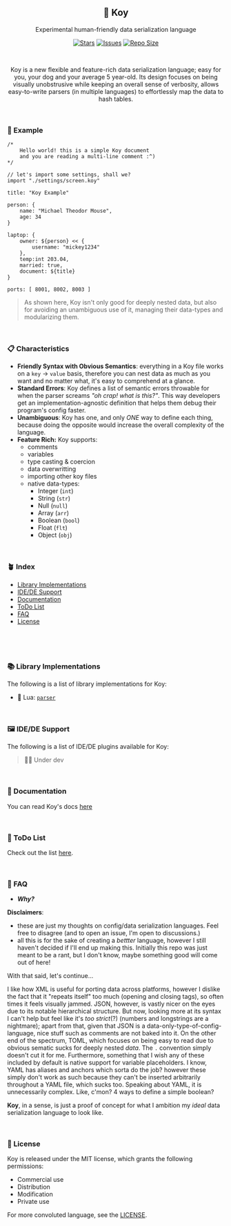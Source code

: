 <p align="center">
  <h2 align="center">🎏 Koy</h2>
</p>

<p align="center">
	Experimental human-friendly data serialization language
</p>

<p align="center">
	<a href="https://github.com/Pocco81/koy-lang/stargazers">
		<img alt="Stars" src="https://img.shields.io/github/stars/Pocco81/koy-lang?style=for-the-badge&logo=starship&color=C9CBFF&logoColor=D9E0EE&labelColor=302D41"></a>
	<a href="https://github.com/Pocco81/koy-lang/issues">
		<img alt="Issues" src="https://img.shields.io/github/issues/Pocco81/koy-lang?style=for-the-badge&logo=bilibili&color=F5E0DC&logoColor=D9E0EE&labelColor=302D41"></a>
	<a href="https://github.com/Pocco81/koy-lang">
		<img alt="Repo Size" src="https://img.shields.io/github/repo-size/Pocco81/koy-lang?color=%23DDB6F2&label=SIZE&logo=codesandbox&style=for-the-badge&logoColor=D9E0EE&labelColor=302D41"/></a>
</p>

&nbsp;

<p align="center">
	Koy is a new flexible and feature-rich data serialization language; easy for you, your dog and your average 5 year-old. Its design focuses on being visually unobstrusive while keeping an overall sense of verbosity, allows easy-to-write parsers (in multiple languages) to effortlessly map the data to hash tables.
</p>

&nbsp;

### 🐣 Example

```koy
/*
	Hello world! this is a simple Koy document
	and you are reading a multi-line comment :^)
*/

// let's import some settings, shall we?
import "./settings/screen.koy"

title: "Koy Example"

person: {
	name: "Michael Theodor Mouse",
	age: 34
}

laptop: {
	owner: ${person} << {
		username: "mickey1234"
	},
	temp:int 203.04,
	married: true,
	document: ${title}
}

ports: [ 8001, 8002, 8003 ]
```

> As shown here, Koy isn't only good for deeply nested data, but also for avoiding an unambiguous use of it, managing their data-types and modularizing them.

&nbsp;

### 📋 Characteristics

-   **Friendly Syntax with Obvious Semantics**: everything in a Koy file works on a `key` -> `value` basis, therefore you can nest data as much as you want and no matter what, it's easy to comprehend at a glance.
-   **Standard Errors**: Koy defines a list of semantic errors throwable for when the parser screams _"oh crap! what is this?"_. This way developers get an implementation-agnostic definition that helps them debug their program's config faster.
-   **Unambiguous**: Koy has one, and only _ONE_ way to define each thing, because doing the opposite would increase the overall complexity of the language.
-   **Feature Rich:** Koy supports:
    -   comments
    -   variables
    -   type casting & coercion
    -   data overwritting
    -   importing other koy files
    -   native data-types:
        -   Integer (`int`)
        -   String (`str`)
        -   Null (`null`)
        -   Array (`arr`)
        -   Boolean (`bool`)
        -   Float (`flt`)
        -   Object (`obj`)

&nbsp;

### 🪴 Index

+ [Library Implementations](#-library-implementations)
+ [IDE/DE Support](#%EF%B8%8F-idede-support)
+ [Documentation](#-documentation)
+ [ToDo List](#-todo-list)
+ [FAQ](#-faq)
+ [License](#-license)

&nbsp;

&nbsp;

### 📚 Library Implementations

The following is a list of library implementations for Koy: 

- 🌙 Lua: [`parser`](https://github.com/Pocco81/koy-lang/tree/main/parsers/lua-parser)

&nbsp;

### 🖼️ IDE/DE Support

The following is a list of IDE/DE plugins available for Koy:

> 👷🛑 Under dev

&nbsp;

### 🎁 Documentation

You can read Koy's docs [here](https://github.com/Pocco81/koy-lang/tree/main/docs)

&nbsp;

### 🧻 ToDo List

Check out the list [here](https://github.com/Pocco81/koy-lang/projects/1).

&nbsp;

### 🙋 FAQ

-   _**Why?**_

**Disclaimers**:

-   these are just my thoughts on config/data serialization languages. Feel free to disagree (and to open an issue, I'm open to discussions.)
-   all this is for the sake of creating a _bettter_ language, however I still haven't decided if I'll end up making this. Initially this repo was just meant to be a rant, but I don't know, maybe something good will come out of here!

With that said, let's continue...

I like how XML is useful for porting data across platforms, however I dislike the fact that it "repeats itself" too much (opening and closing tags), so often times it feels visually jammed. JSON, however, is vastly nicer on the eyes due to its notable hierarchical structure. But now, looking more at its syntax I can't help but feel like it's _too strict_(?) (numbers and longstrings are a nightmare); apart from that, given that JSON is a data-only-type-of-config-language, nice stuff such as comments are not baked into it. On the other end of the spectrum, TOML, which focuses on being easy to read due to obvious sematic sucks for deeply nested _data_. The `.` convention simply doesn't cut it for me. Furthermore, something that I wish any of these included by default is native support for variable placeholders. I know, YAML has aliases and anchors which sorta do the job? however these simply don't work as such because they can't be inserted arbitrarily throughout a YAML file, which sucks too. Speaking about YAML, it is unnecessarily complex. Like, c'mon? 4 ways to define a simple boolean?

**Koy**, in a sense, is just a proof of concept for what I ambition my _ideal_ data serialization language to look like.

&nbsp;

### 📜 License

Koy is released under the MIT license, which grants the following permissions:

-   Commercial use
-   Distribution
-   Modification
-   Private use

For more convoluted language, see the [LICENSE](https://github.com/koy-lang/koy-lang/blob/main/LICENSE).

&nbsp;
